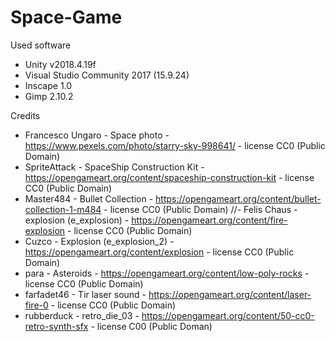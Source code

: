 # Space-Game

Used software
- Unity v2018.4.19f
- Visual Studio Community 2017 (15.9.24)
- Inscape 1.0
- Gimp 2.10.2


Credits
- Francesco Ungaro - Space photo - https://www.pexels.com/photo/starry-sky-998641/ - license CC0 (Public Domain)
- SpriteAttack - SpaceShip Construction Kit - https://opengameart.org/content/spaceship-construction-kit - license CC0 (Public Domain)
- Master484 - Bullet Collection - https://opengameart.org/content/bullet-collection-1-m484 - license CC0 (Public Domain)
//- Felis Chaus - explosion (e_explosion) - https://opengameart.org/content/fire-explosion - license CC0 (Public Domain)
- Cuzco - Explosion (e_explosion_2) - https://opengameart.org/content/explosion - license CC0 (Public Domain)
- para - Asteroids - https://opengameart.org/content/low-poly-rocks - license CC0 (Public Domain)
- farfadet46 - Tir laser sound - https://opengameart.org/content/laser-fire-0 - license CC0 (Public Domain)
- rubberduck - retro_die_03 - https://opengameart.org/content/50-cc0-retro-synth-sfx - license C00 (Public Doman)